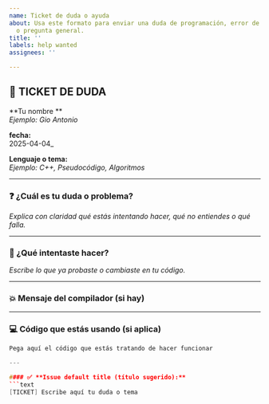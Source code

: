 ```yaml
---
name: Ticket de duda o ayuda
about: Usa este formato para enviar una duda de programación, error de compilador
  o pregunta general.
title: ''
labels: help wanted
assignees: ''

---
```


## 🧠 TICKET DE DUDA

**Tu nombre **  
_Ejemplo: Gio Antonio_

**fecha:**  
2025-04-04_

**Lenguaje o tema:**  
_Ejemplo: C++, Pseudocódigo, Algoritmos_

---

### ❓ ¿Cuál es tu duda o problema?

_Explica con claridad qué estás intentando hacer, qué no entiendes o qué falla._

---

### 🧪 ¿Qué intentaste hacer?

_Escribe lo que ya probaste o cambiaste en tu código._

---

### 💥 Mensaje del compilador (si hay)


---

### 💻 Código que estás usando (si aplica)

```cpp
Pega aquí el código que estás tratando de hacer funcionar

---

#### ✅ **Issue default title (título sugerido):**
```text
[TICKET] Escribe aquí tu duda o tema

